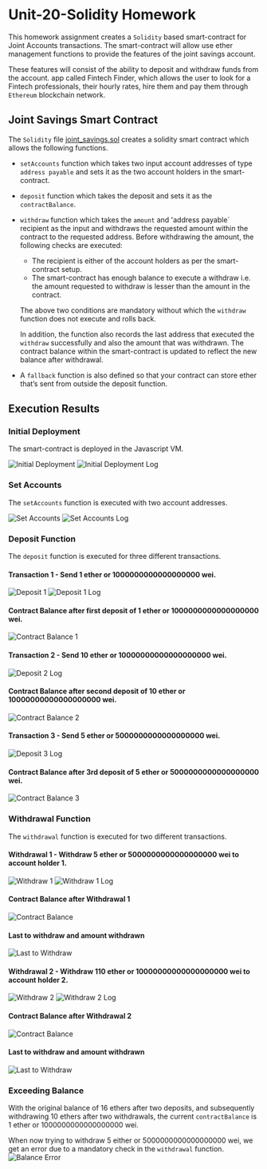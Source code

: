 # Unit-20-Solidity Homework

This homework assignment creates a `Solidity` based smart-contract for Joint Accounts transactions.  The smart-contract will allow use ether management functions to provide the features of the joint savings account.

These features will consist of the ability to deposit and withdraw funds from the account. app called Fintech Finder, which allows the user to look for a Fintech professionals, their hourly rates,  hire them and pay them through `Ethereum` blockchain network.


## Joint Savings Smart Contract

The `Solidity` file [joint_savings.sol](code/joint_savings.sol) creates a solidity smart contract which allows the following functions.

- `setAccounts` function which takes two input account addresses of type `address payable` and sets it as the two account holders in the smart-contract.
- `deposit` function which takes the  deposit and sets it as the `contractBalance`. 
- `withdraw` function which takes the `amount` and 'address payable` recipient as the input and withdraws the requested amount within the contract to the requested address.  Before withdrawing the amount, the following checks are executed:
    
    - The recipient is either of the account holders as per the smart-contract setup.
    - The smart-contract has enough balance to execute a withdraw i.e. the amount requested to withdraw is lesser than the amount in the contract.  

    The above two conditions are mandatory without which the `withdraw` function does not execute and rolls back.

    In addition, the function also records the last address that executed the `withdraw` successfully and also the amount that was withdrawn.  The contract balance within the smart-contract is updated to reflect the new balance after withdrawal.

- A `fallback` function is also defined so that your contract can store ether that’s sent from outside the deposit function.



## Execution Results

### Initial Deployment

The smart-contract is deployed in the Javascript VM.

![Initial Deployment](Execution_Results/Initial_Deployment.jpg)
![Initial Deployment Log](Execution_Results/Initial_Deployment_log.jpg)

### Set Accounts

The `setAccounts` function is executed with two account addresses.

![Set Accounts](Execution_Results/set_accounts.jpg)
![Set Accounts Log](Execution_Results/setAccountsLog.jpg)

### Deposit Function

The `deposit` function is executed for three different transactions.

#### Transaction 1 - Send 1 ether or 1000000000000000000 wei.

![Deposit 1](Execution_Results/deposit.jpg)
![Deposit 1 Log](Execution_Results/deposit_log.jpg)

#### Contract Balance after first deposit of 1 ether or 1000000000000000000 wei.

![Contract Balance 1](Execution_Results/contract_balance_log.jpg)

#### Transaction 2 - Send 10 ether or 10000000000000000000 wei.

![Deposit 2 Log](Execution_Results/deposit2_log.jpg)

#### Contract Balance after second deposit of 10 ether or 10000000000000000000 wei.

![Contract Balance 2](Execution_Results/contract_balance2_log.jpg)

#### Transaction 3 - Send 5 ether or 5000000000000000000 wei.

![Deposit 3 Log](Execution_Results/deposit_3_log.jpg)

#### Contract Balance after 3rd deposit of 5 ether or 5000000000000000000 wei.

![Contract Balance 3](Execution_Results/contract_balance3_log.jpg)

### Withdrawal Function
The `withdrawal` function is executed for two different transactions.
#### Withdrawal 1 - Withdraw 5 ether or 5000000000000000000 wei to account holder 1.

![Withdraw 1](Execution_Results/withdraw_account1.jpg)
![Withdraw 1 Log](Execution_Results/withdraw_account1_log.jpg)

#### Contract Balance after Withdrawal 1

![Contract Balance](Execution_Results/contract_balance_after_withdraw1.jpg)

#### Last to withdraw and amount withdrawn
![Last to Withdraw](Execution_Results/lastToWithdrawAndAmount.jpg)

#### Withdrawal 2 - Withdraw 110 ether or 10000000000000000000 wei to account holder 2.

![Withdraw 2](Execution_Results/withdraw2.jpg)
![Withdraw 2 Log](Execution_Results/withdraw2_log.jpg)

#### Contract Balance after Withdrawal 2

![Contract Balance](Execution_Results/contract_balance_after_withdraw2.jpg)

#### Last to withdraw and amount withdrawn
![Last to Withdraw](Execution_Results/last_withdraw_and_amount2.jpg)

### Exceeding Balance
With the original balance of 16 ethers after two deposits, and subsequently withdrawing 10 ethers after two withdrawals, the current `contractBalance` is 1 ether or 1000000000000000000 wei.

When now trying to withdraw 5 either or 5000000000000000000 wei, we get an error due to a mandatory check in the `withdrawal` function.
![Balance Error](Execution_Results/Balance%20Error.jpg)
